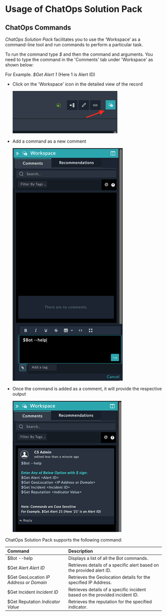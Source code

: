 # Usage of ChatOps Solution Pack

## ChatOps Commands

*ChatOps Solution Pack* facilitates you to use the ‘Workspace’ as a command-line tool and run commands to perform a particular task.

To run the command type *$* and then the command and arguments. You need to type the command in the 'Comments' tab under 'Workspace' as shown below:

For Example. *$Get Alert 1* (Here 1 is Alert ID)

- Click on the 'Workspace' icon in the detailed view of the record

    ![Open Workspace](media/openWorkspace.png)

- Add a command as a new comment

    ![Workspace Command](media/workspaceCommand.png)

- Once the command is added as a comment, it will provide the respective output

    ![Command Output](media/commandOutput.png)

ChatOps Solution Pack supports the following command:

|**Command**|**Description**|
| :- | :- |
| $Bot --help | Displays a list of all the Bot commands. |
| $Get Alert *Alert ID* | Retrieves details of a specific alert based on the provided alert ID.|
| $Get GeoLocation *IP Address or Domain* | Retrieves the Geolocation details for the specified IP Address. |
| $Get Incident *Incident ID* | Retrieves details of a specific incident based on the provided incident ID. |
| $Get Reputation *Indicator Value* | Retrieves the reputation for the specified indicator. |
